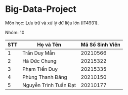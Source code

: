 # Big-Data-Project

Môn học: Lưu trữ và xử lý dữ liệu lớn (IT4931).

Nhóm: 10

| STT | Họ và Tên               | Mã Số Sinh Viên  |
|-----|-------------------------|------------------|
|  1  | Trần Duy Mẫn            |      20210566    |
|  2  | Hà Đức Chung            |      20215322    |
|  3  | Phạm Tiến Duy           |      20215335    |
|  4  | Phùng Thanh Đăng        |      20210150    |
|  5  | Nguyễn Trình Tuấn Đạt   |      20210177    |

